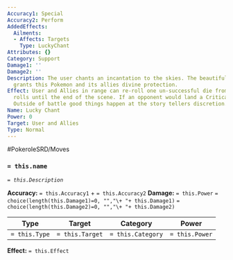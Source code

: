 ```yaml
---
Accuracy1: Special
Accuracy2: Perform
AddedEffects:
  Ailments:
  - Affects: Targets
    Type: LuckyChant
Attributes: {}
Category: Support
Damage1: ''
Damage2: ''
Description: The user chants an incantation to the skies. The beautiful performance
  grants this Pokemon and its allies divine protection.
Effect: User and Allies in range can re-roll one un-successful die from all their
  rolls until the end of the scene. If an opponent would land a Critical Hit it doesn't.
  Outside of battle good things happen at the story tellers discretion.
Name: Lucky Chant
Power: 0
Target: User and Allies
Type: Normal
---
```


#PokeroleSRD/Moves

### `= this.name` 
*`= this.Description`*

**Accuracy:** `= this.Accuracy1` + `= this.Accuracy2`
**Damage:** `= this.Power` `= choice(length(this.Damage1)=0, "","\+ "+ this.Damage1)` `= choice(length(this.Damage2)=0, "","\+ "+ this.Damage2)`

| Type          | Target          | Category          | Power          |
| ------------- | --------------- | ----------------  | -------------- |
| `= this.Type` | `= this.Target` | `= this.Category` | `= this.Power` | 

**Effect:** `= this.Effect`